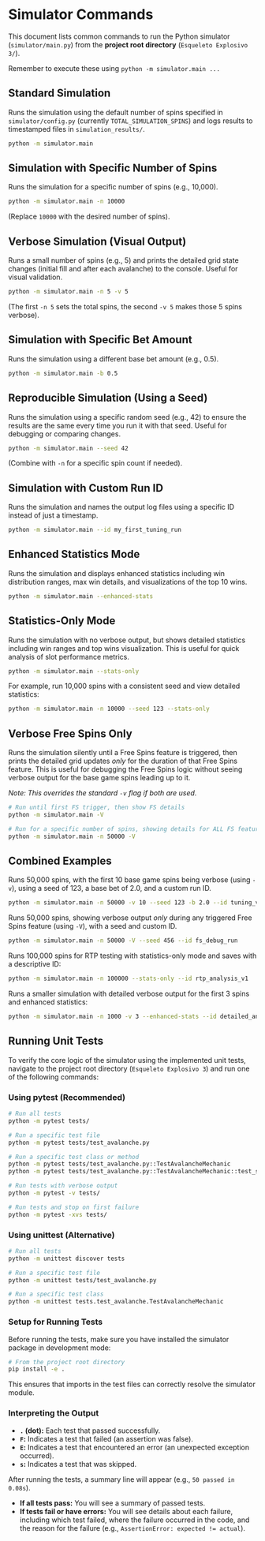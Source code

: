 # Simulator Commands

This document lists common commands to run the Python simulator (`simulator/main.py`) from the **project root directory** (`Esqueleto Explosivo 3/`).

Remember to execute these using `python -m simulator.main ...`

## Standard Simulation

Runs the simulation using the default number of spins specified in `simulator/config.py` (currently `TOTAL_SIMULATION_SPINS`) and logs results to timestamped files in `simulation_results/`.

```bash
python -m simulator.main
```

## Simulation with Specific Number of Spins

Runs the simulation for a specific number of spins (e.g., 10,000).

```bash
python -m simulator.main -n 10000
```
(Replace `10000` with the desired number of spins).

## Verbose Simulation (Visual Output)

Runs a small number of spins (e.g., 5) and prints the detailed grid state changes (initial fill and after each avalanche) to the console. Useful for visual validation.

```bash
python -m simulator.main -n 5 -v 5
```
(The first `-n 5` sets the total spins, the second `-v 5` makes those 5 spins verbose).

## Simulation with Specific Bet Amount

Runs the simulation using a different base bet amount (e.g., 0.5).

```bash
python -m simulator.main -b 0.5
```

## Reproducible Simulation (Using a Seed)

Runs the simulation using a specific random seed (e.g., 42) to ensure the results are the same every time you run it with that seed. Useful for debugging or comparing changes.

```bash
python -m simulator.main --seed 42
```
(Combine with `-n` for a specific spin count if needed).

## Simulation with Custom Run ID

Runs the simulation and names the output log files using a specific ID instead of just a timestamp.

```bash
python -m simulator.main --id my_first_tuning_run
```

## Enhanced Statistics Mode

Runs the simulation and displays enhanced statistics including win distribution ranges, max win details, and visualizations of the top 10 wins.

```bash
python -m simulator.main --enhanced-stats
```

## Statistics-Only Mode

Runs the simulation with no verbose output, but shows detailed statistics including win ranges and top wins visualization. This is useful for quick analysis of slot performance metrics.

```bash
python -m simulator.main --stats-only
```

For example, run 10,000 spins with a consistent seed and view detailed statistics:

```bash
python -m simulator.main -n 10000 --seed 123 --stats-only
```

## Verbose Free Spins Only

Runs the simulation silently until a Free Spins feature is triggered, then prints the detailed grid updates *only* for the duration of that Free Spins feature. This is useful for debugging the Free Spins logic without seeing verbose output for the base game spins leading up to it.

*Note: This overrides the standard `-v` flag if both are used.*

```bash
# Run until first FS trigger, then show FS details
python -m simulator.main -V

# Run for a specific number of spins, showing details for ALL FS features triggered
python -m simulator.main -n 50000 -V
```

## Combined Examples

Runs 50,000 spins, with the first 10 base game spins being verbose (using `-v`), using a seed of 123, a base bet of 2.0, and a custom run ID.

```bash
python -m simulator.main -n 50000 -v 10 --seed 123 -b 2.0 --id tuning_v0.1
```

Runs 50,000 spins, showing verbose output *only* during any triggered Free Spins feature (using `-V`), with a seed and custom ID.

```bash
python -m simulator.main -n 50000 -V --seed 456 --id fs_debug_run
```

Runs 100,000 spins for RTP testing with statistics-only mode and saves with a descriptive ID:

```bash
python -m simulator.main -n 100000 --stats-only --id rtp_analysis_v1
```

Runs a smaller simulation with detailed verbose output for the first 3 spins and enhanced statistics:

```bash
python -m simulator.main -n 1000 -v 3 --enhanced-stats --id detailed_analysis
``` 

## Running Unit Tests

To verify the core logic of the simulator using the implemented unit tests, navigate to the project root directory (`Esqueleto Explosivo 3`) and run one of the following commands:

### Using pytest (Recommended)

```bash
# Run all tests
python -m pytest tests/

# Run a specific test file
python -m pytest tests/test_avalanche.py

# Run a specific test class or method
python -m pytest tests/test_avalanche.py::TestAvalancheMechanic
python -m pytest tests/test_avalanche.py::TestAvalancheMechanic::test_simple_drop_single_column

# Run tests with verbose output
python -m pytest -v tests/

# Run tests and stop on first failure
python -m pytest -xvs tests/
```

### Using unittest (Alternative)

```bash
# Run all tests
python -m unittest discover tests

# Run a specific test file
python -m unittest tests/test_avalanche.py

# Run a specific test class
python -m unittest tests.test_avalanche.TestAvalancheMechanic
```

### Setup for Running Tests

Before running the tests, make sure you have installed the simulator package in development mode:

```bash
# From the project root directory
pip install -e .
```

This ensures that imports in the test files can correctly resolve the simulator module.

### Interpreting the Output

*   **`.` (dot):** Each test that passed successfully.
*   **`F`:** Indicates a test that failed (an assertion was false).
*   **`E`:** Indicates a test that encountered an error (an unexpected exception occurred).
*   **`s`:** Indicates a test that was skipped.

After running the tests, a summary line will appear (e.g., `50 passed in 0.08s`).

*   **If all tests pass:** You will see a summary of passed tests.
*   **If tests fail or have errors:** You will see details about each failure, including which test failed, where the failure occurred in the code, and the reason for the failure (e.g., `AssertionError: expected != actual`).
